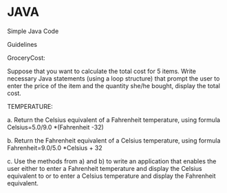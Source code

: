 # JAVA
Simple Java Code

Guidelines

GroceryCost:

Suppose that you want to calculate the total cost for 5 items. Write necessary Java statements (using a loop structure) that prompt the user to enter the price of the item and the quantity she/he bought,  display the total cost.

TEMPERATURE:

a.	Return the Celsius equivalent of a Fahrenheit temperature, using formula Celsius=5.0/9.0 *(Fahrenheit -32)

b.	Return the Fahrenheit equivalent of a Celsius temperature, using formula Fahrenheit=9.0/5.0 *Celsius + 32

c.	Use the methods from a) and b) to write an application that enables the user either to enter a Fahrenheit temperature and display the Celsius equivalent to or  to enter a Celsius temperature and display the Fahrenheit equivalent. 
